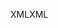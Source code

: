 <span data-ttu-id="7e176-101">XML</span><span class="sxs-lookup"><span data-stu-id="7e176-101">XML</span></span>